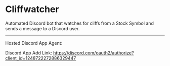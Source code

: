# Cliffwatcher

Automated Discord bot that watches for cliffs from a Stock Symbol and sends a message to a Discord user.

---

Hosted Discord App Agent: 

Discord App Add Link: https://discord.com/oauth2/authorize?client_id=1248722272886329447
